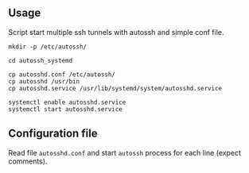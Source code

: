 Usage
-----

Script start multiple ssh tunnels with autossh and simple conf file. 


```
mkdir -p /etc/autossh/

cd autossh_systemd

cp autosshd.conf /etc/autossh/
cp autosshd /usr/bin
cp autosshd.service /usr/lib/systemd/system/autosshd.service

systemctl enable autosshd.service
systemctl start autosshd.service

```

Configuration file
------------------

Read file `autosshd.conf` and start `autossh` process for each line (expect comments).





